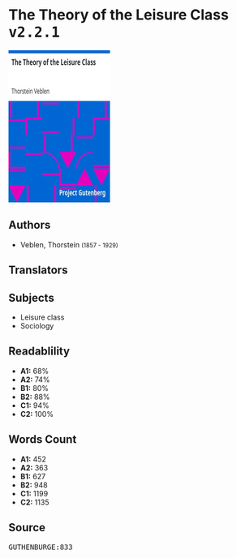 # The Theory of the Leisure Class <kbd>v2.2.1</kbd>

![](./cover.medium.jpg "")

## Authors


 - Veblen, Thorstein <small>(1857 - 1929)</small>

## Translators



## Subjects


 - Leisure class
 - Sociology

## Readablility


 - **A1:** 68%
 - **A2:** 74%
 - **B1:** 80%
 - **B2:** 88%
 - **C1:** 94%
 - **C2:** 100%

## Words Count


 - **A1:** 452
 - **A2:** 363
 - **B1:** 627
 - **B2:** 948
 - **C1:** 1199
 - **C2:** 1135

## Source


<kbd>GUTHENBURGE:833</kbd>
